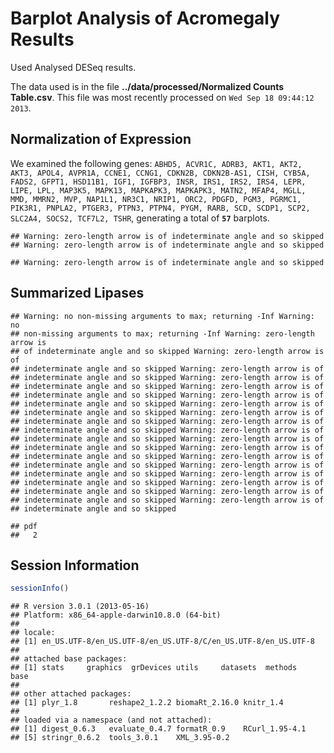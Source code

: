 Barplot Analysis of Acromegaly Results
=======================================

Used Analysed DESeq results.




The data used is in the file **../data/processed/Normalized Counts Table.csv**.  This file was most recently processed on ``Wed Sep 18 09:44:12 2013``.

Normalization of Expression
--------------------------------



We examined the following genes: ``ABHD5, ACVR1C, ADRB3, AKT1, AKT2, AKT3, APOL4, AVPR1A, CCNE1, CCNG1, CDKN2B, CDKN2B-AS1, CISH, CYB5A, FADS2, GFPT1, HSD11B1, IGF1, IGFBP3, INSR, IRS1, IRS2, IRS4, LEPR, LIPE, LPL, MAP3K5, MAPK13, MAPKAPK3, MAPKAPK3, MATN2, MFAP4, MGLL, MMD, MMRN2, MVP, NAP1L1, NR3C1, NRIP1, ORC2, PDGFD, PGM3, PGRMC1, PIK3R1, PNPLA2, PTGER3, PTPN3, PTPN4, PYGM, RARB, SCD, SCDP1, SCP2, SLC2A4, SOCS2, TCF7L2, TSHR``, generating a total of **``57``** barplots.


```
## Warning: zero-length arrow is of indeterminate angle and so skipped
## Warning: zero-length arrow is of indeterminate angle and so skipped
```



```
## Warning: zero-length arrow is of indeterminate angle and so skipped
```


Summarized Lipases
---------------------

```
## Warning: no non-missing arguments to max; returning -Inf Warning: no
## non-missing arguments to max; returning -Inf Warning: zero-length arrow is
## of indeterminate angle and so skipped Warning: zero-length arrow is of
## indeterminate angle and so skipped Warning: zero-length arrow is of
## indeterminate angle and so skipped Warning: zero-length arrow is of
## indeterminate angle and so skipped Warning: zero-length arrow is of
## indeterminate angle and so skipped Warning: zero-length arrow is of
## indeterminate angle and so skipped Warning: zero-length arrow is of
## indeterminate angle and so skipped Warning: zero-length arrow is of
## indeterminate angle and so skipped Warning: zero-length arrow is of
## indeterminate angle and so skipped Warning: zero-length arrow is of
## indeterminate angle and so skipped Warning: zero-length arrow is of
## indeterminate angle and so skipped Warning: zero-length arrow is of
## indeterminate angle and so skipped Warning: zero-length arrow is of
## indeterminate angle and so skipped Warning: zero-length arrow is of
## indeterminate angle and so skipped Warning: zero-length arrow is of
## indeterminate angle and so skipped Warning: zero-length arrow is of
## indeterminate angle and so skipped Warning: zero-length arrow is of
## indeterminate angle and so skipped Warning: zero-length arrow is of
## indeterminate angle and so skipped
```

```
## pdf 
##   2
```


Session Information
---------------------


```r
sessionInfo()
```

```
## R version 3.0.1 (2013-05-16)
## Platform: x86_64-apple-darwin10.8.0 (64-bit)
## 
## locale:
## [1] en_US.UTF-8/en_US.UTF-8/en_US.UTF-8/C/en_US.UTF-8/en_US.UTF-8
## 
## attached base packages:
## [1] stats     graphics  grDevices utils     datasets  methods   base     
## 
## other attached packages:
## [1] plyr_1.8       reshape2_1.2.2 biomaRt_2.16.0 knitr_1.4     
## 
## loaded via a namespace (and not attached):
## [1] digest_0.6.3   evaluate_0.4.7 formatR_0.9    RCurl_1.95-4.1
## [5] stringr_0.6.2  tools_3.0.1    XML_3.95-0.2
```

